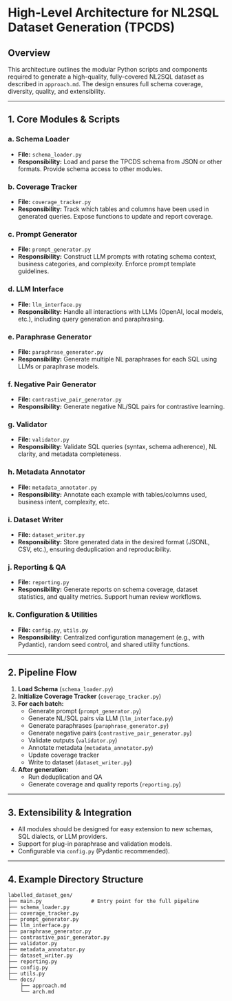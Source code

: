 # High-Level Architecture for NL2SQL Dataset Generation (TPCDS)

## Overview
This architecture outlines the modular Python scripts and components required to generate a high-quality, fully-covered NL2SQL dataset as described in `approach.md`. The design ensures full schema coverage, diversity, quality, and extensibility.

---

## 1. **Core Modules & Scripts**

### a. **Schema Loader**
- **File:** `schema_loader.py`
- **Responsibility:** Load and parse the TPCDS schema from JSON or other formats. Provide schema access to other modules.

### b. **Coverage Tracker**
- **File:** `coverage_tracker.py`
- **Responsibility:** Track which tables and columns have been used in generated queries. Expose functions to update and report coverage.

### c. **Prompt Generator**
- **File:** `prompt_generator.py`
- **Responsibility:** Construct LLM prompts with rotating schema context, business categories, and complexity. Enforce prompt template guidelines.

### d. **LLM Interface**
- **File:** `llm_interface.py`
- **Responsibility:** Handle all interactions with LLMs (OpenAI, local models, etc.), including query generation and paraphrasing.

### e. **Paraphrase Generator**
- **File:** `paraphrase_generator.py`
- **Responsibility:** Generate multiple NL paraphrases for each SQL using LLMs or paraphrase models.

### f. **Negative Pair Generator**
- **File:** `contrastive_pair_generator.py`
- **Responsibility:** Generate negative NL/SQL pairs for contrastive learning.

### g. **Validator**
- **File:** `validator.py`
- **Responsibility:** Validate SQL queries (syntax, schema adherence), NL clarity, and metadata completeness.

### h. **Metadata Annotator**
- **File:** `metadata_annotator.py`
- **Responsibility:** Annotate each example with tables/columns used, business intent, complexity, etc.

### i. **Dataset Writer**
- **File:** `dataset_writer.py`
- **Responsibility:** Store generated data in the desired format (JSONL, CSV, etc.), ensuring deduplication and reproducibility.

### j. **Reporting & QA**
- **File:** `reporting.py`
- **Responsibility:** Generate reports on schema coverage, dataset statistics, and quality metrics. Support human review workflows.

### k. **Configuration & Utilities**
- **File:** `config.py`, `utils.py`
- **Responsibility:** Centralized configuration management (e.g., with Pydantic), random seed control, and shared utility functions.

---

## 2. **Pipeline Flow**

1. **Load Schema** (`schema_loader.py`)
2. **Initialize Coverage Tracker** (`coverage_tracker.py`)
3. **For each batch:**
    - Generate prompt (`prompt_generator.py`)
    - Generate NL/SQL pairs via LLM (`llm_interface.py`)
    - Generate paraphrases (`paraphrase_generator.py`)
    - Generate negative pairs (`contrastive_pair_generator.py`)
    - Validate outputs (`validator.py`)
    - Annotate metadata (`metadata_annotator.py`)
    - Update coverage tracker
    - Write to dataset (`dataset_writer.py`)
4. **After generation:**
    - Run deduplication and QA
    - Generate coverage and quality reports (`reporting.py`)

---

## 3. **Extensibility & Integration**
- All modules should be designed for easy extension to new schemas, SQL dialects, or LLM providers.
- Support for plug-in paraphrase and validation models.
- Configurable via `config.py` (Pydantic recommended).

---

## 4. **Example Directory Structure**

```
labelled_dataset_gen/
├── main.py                # Entry point for the full pipeline
├── schema_loader.py
├── coverage_tracker.py
├── prompt_generator.py
├── llm_interface.py
├── paraphrase_generator.py
├── contrastive_pair_generator.py
├── validator.py
├── metadata_annotator.py
├── dataset_writer.py
├── reporting.py
├── config.py
├── utils.py
└── docs/
    ├── approach.md
    └── arch.md
```